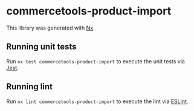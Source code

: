 # commercetools-product-import

This library was generated with [Nx](https://nx.dev).

## Running unit tests

Run `nx test commercetools-product-import` to execute the unit tests via [Jest](https://jestjs.io).

## Running lint

Run `nx lint commercetools-product-import` to execute the lint via [ESLint](https://eslint.org/).
